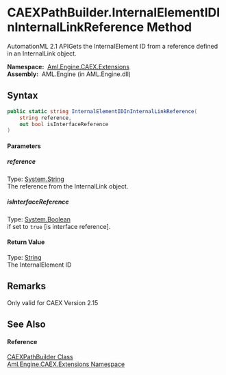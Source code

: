 CAEXPathBuilder.InternalElementIDInInternalLinkReference Method
===============================================================
AutomationML 2.1 APIGets the InternalElement ID from a reference defined in an InternalLink object.

  **Namespace:**  [Aml.Engine.CAEX.Extensions][1]  
  **Assembly:**  AML.Engine (in AML.Engine.dll)

Syntax
------

```csharp
public static string InternalElementIDInInternalLinkReference(
	string reference,
	out bool isInterfaceReference
)
```

#### Parameters

##### *reference*
Type: [System.String][2]  
The reference from the InternalLink object.

##### *isInterfaceReference*
Type: [System.Boolean][3]  
if set to `true` [is interface reference].

#### Return Value
Type: [String][2]  
 The InternalElement ID 

Remarks
-------
 Only valid for CAEX Version 2.15 

See Also
--------

#### Reference
[CAEXPathBuilder Class][4]  
[Aml.Engine.CAEX.Extensions Namespace][1]  

[1]: ../README.md
[2]: https://docs.microsoft.com/dotnet/api/system.string
[3]: https://docs.microsoft.com/dotnet/api/system.boolean
[4]: README.md
[5]: https://www.automationml.org
[6]: ../../icons/logoShade.png